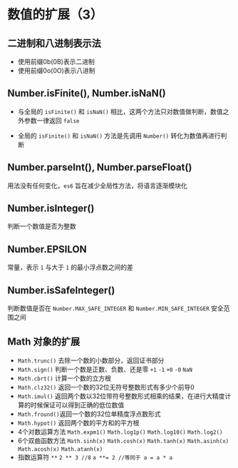 # 数值的扩展（3）

## 二进制和八进制表示法
* 使用前缀0b(0B)表示二进制
* 使用前缀0o(0O)表示八进制

## Number.isFinite(), Number.isNaN()

* 与全局的 `isFinite()` 和 `isNaN()` 相比，这两个方法只对数值做判断，数值之外参数一律返回 `false`

* 全局的 `isFinite()` 和 `isNaN()` 方法是先调用 `Number()` 转化为数值再进行判断

## Number.parseInt(), Number.parseFloat()

用法没有任何变化，`es6` 旨在减少全局性方法，将语言逐渐模块化

## Number.isInteger()

判断一个数值是否为整数

## Number.EPSILON
常量，表示 `1` 与大于 `1` 的最小浮点数之间的差


## Number.isSafeInteger()

判断数值是否在 `Number.MAX_SAFE_INTEGER` 和 `Number.MIN_SAFE_INTEGER` 安全范围之间

## Math 对象的扩展
* `Math.trunc()` 去除一个数的小数部分，返回证书部分
* `Math.sign()` 判断一个数是正数、负数、还是零 `+1` `-1` `+0` `-0` `NaN`
* `Math.cbrt()` 计算一个数的立方根
* `Math.clz32()` 返回一个数的32位无符号整数形式有多少个前导0
* `Math.imul()` 返回两个数以32位带符号整数形式相乘的结果，在进行大精度计算的时候保证可以得到正确的低位数值
* `Math.fround()`返回一个数的32位单精度浮点数形式
* `Math.hypot()` 返回两个数的平方和的平方根
* 4个对数运算方法 `Math.expm1()` `Math.log1p()` `Math.log10()` `Math.log2()`
* 6个双曲函数方法 `Math.sinh(x)` `Math.cosh(x)` `Math.tanh(x)` `Math.asinh(x)` `Math.acosh(x)` `Math.atanh(x)`
* 指数运算符 `**` `2 ** 3 //8` `a **= 2 //等同于 a = a * a`